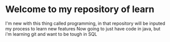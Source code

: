 # Welcome to my repository of learn       
I'm new with this thing called programming, in that repository will be inputed my process to learn new features
Now going to just have code in java, but i'm learning git and want to be tough in SQL
